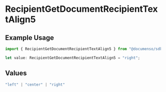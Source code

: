 # RecipientGetDocumentRecipientTextAlign5

## Example Usage

```typescript
import { RecipientGetDocumentRecipientTextAlign5 } from "@documenso/sdk-typescript/models/operations";

let value: RecipientGetDocumentRecipientTextAlign5 = "right";
```

## Values

```typescript
"left" | "center" | "right"
```